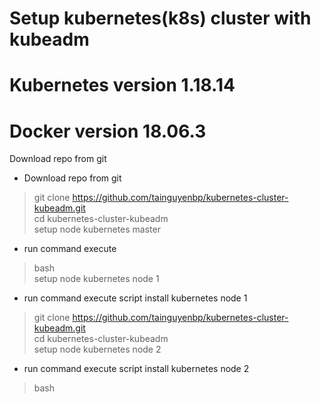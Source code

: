 # Setup kubernetes(k8s) cluster with kubeadm
# Kubernetes version 1.18.14
# Docker version 18.06.3
Download repo from git
* Download repo from git<br>
> git clone https://github.com/tainguyenbp/kubernetes-cluster-kubeadm.git<br>
> cd kubernetes-cluster-kubeadm<br>
setup node kubernetes master
* run command execute <br>
> bash <br>
setup node kubernetes node 1
* run command execute script install kubernetes node 1<br>
> git clone https://github.com/tainguyenbp/kubernetes-cluster-kubeadm.git<br>
> cd kubernetes-cluster-kubeadm<br>
setup node kubernetes node 2
* run command execute script install kubernetes node 2<br>
> bash <br>
